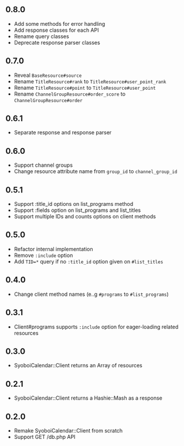 ## 0.8.0

- Add some methods for error handling
- Add response classes for each API
- Rename query classes
- Deprecate response parser classes

## 0.7.0

- Reveal `BaseResource#source`
- Rename `TitleResource#rank` to `TitleResource#user_point_rank`
- Rename `TitleResource#point` to `TitleResource#user_point`
- Rename `ChannelGroupResource#order_score` to `ChannelGroupResource#order`

## 0.6.1

- Separate response and response parser

## 0.6.0

- Support channel groups
- Change resource attribute name from `group_id` to `channel_group_id`

## 0.5.1

- Support :title_id options on list_programs method
- Support :fields option on list_programs and list_titles
- Support multiple IDs and counts options on client methods

## 0.5.0

- Refactor internal implementation
- Remove `:include` option
- Add `TID=*` query if no `:title_id` option given on `#list_titles`

## 0.4.0

- Change client method names (e..g `#programs` to `#list_programs`)

## 0.3.1

- Client#programs supports `:include` option for eager-loading related resources

## 0.3.0

- SyoboiCalendar::Client returns an Array of resources

## 0.2.1

- SyoboiCalendar::Client returns a Hashie::Mash as a response

## 0.2.0

- Remake SyoboiCalendar::Client from scratch
- Support GET /db.php API
